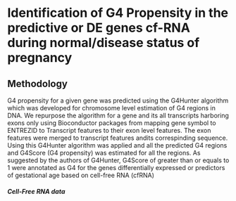 # Identification of G4 Propensity in the predictive or DE genes cf-RNA during normal/disease status of pregnancy

## Methodology
G4 propensity for a given gene was predicted using the G4Hunter algorithm which was developed for chromosome level estimation of G4 regions in DNA. We repurpose the algorithm for a gene and its all transcripts harboring exons only using Bioconductor packages from mapping gene symbol to ENTREZID to Transcript features to their exon level features. The exon features were merged to transcript features andits correspinding sequence. Using this G4Hunter algorithm was applied and all the predicted G4 regions and G4Score (G4 propensity) was estimated for all the regions. As suggested by the authors of G4Hunter, G4Score of greater than or equals to 1 were annotated as G4 for the genes differentially expressed or predictors of gestational age based on cell-free RNA (cfRNA)
       
##### Cell-Free RNA data
